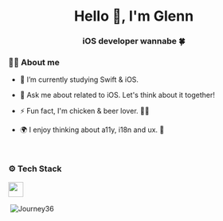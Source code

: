 <h1 align="center">Hello 👋, I'm Glenn</h1>
<h3 align="center">iOS developer wannabe 🍀</h3>

### 👨‍💻 About me
- 🌱 I’m currently studying Swift & iOS.

- 💬 Ask me about related to iOS. Let's think about it together!

- ⚡ Fun fact, I'm chicken & beer lover. 🍗🍻

- 🌍 I enjoy thinking about a11y, i18n and ux. 👫
</br>

### ⚙️ Tech Stack
<code><img height="30" src="https://www.vectorlogo.zone/logos/swift/swift-horizontal.svg"></code>
<p>&nbsp;<img align="center" src="https://github-readme-stats.vercel.app/api?username=Journey36&show_icons=true&locale=en" alt="Journey36" /></p>


